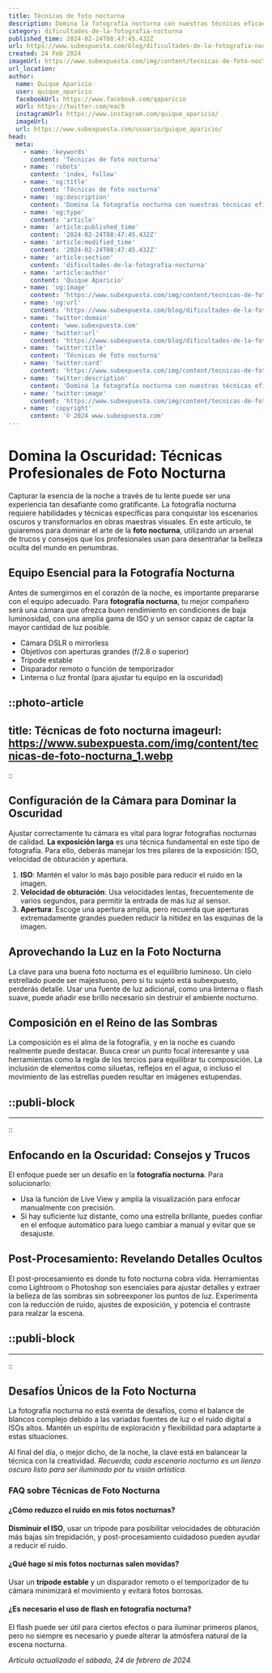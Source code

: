 ```yaml
---
title: Técnicas de foto nocturna
description: Domina la fotografía nocturna con nuestras técnicas eficaces. Captura la belleza de la noche y transforma tus imágenes en arte.
category: dificultades-de-la-fotografia-nocturna
published_time: 2024-02-24T08:47:45.432Z
url: https://www.subexpuesta.com/blog/dificultades-de-la-fotografia-nocturna/tecnicas-de-foto-nocturna
created: 24 Feb 2024
imageUrl: https://www.subexpuesta.com/img/content/tecnicas-de-foto-nocturna_1.webp
url_location:
author:
  name: Quique Aparicio
  user: quique_aparicio
  facebookUrl: https://www.facebook.com/qaparicio
  xUrl: https://twitter.com/eac9
  instagramUrl: https://www.instagram.com/quique_aparicio/
  imageUrl: 
  url: https://www.subexpuesta.com/usuario/quique_aparicio/
head:
  meta:
    - name: 'keywords'
      content: 'Técnicas de foto nocturna'
    - name: 'robots'
      content: 'index, follow'
    - name: 'og:title'
      content: 'Técnicas de foto nocturna'
    - name: 'og:description'
      content: 'Domina la fotografía nocturna con nuestras técnicas eficaces. Captura la belleza de la noche y transforma tus imágenes en arte.'
    - name: 'og:type'
      content: 'article'
    - name: 'article:published_time'
      content: '2024-02-24T08:47:45.432Z'
    - name: 'article:modified_time'
      content: '2024-02-24T08:47:45.432Z'
    - name: 'article:section'
      content: 'dificultades-de-la-fotografia-nocturna'
    - name: 'article:author'
      content: 'Quique Aparicio'
    - name: 'og:image'
      content: 'https://www.subexpuesta.com/img/content/tecnicas-de-foto-nocturna_1.webp'
    - name: 'og:url'
      content: 'https://www.subexpuesta.com/blog/dificultades-de-la-fotografia-nocturna/tecnicas-de-foto-nocturna'
    - name: 'twitter:domain'
      content: 'www.subexpuesta.com'
    - name: 'twitter:url'
      content: 'https://www.subexpuesta.com/blog/dificultades-de-la-fotografia-nocturna/tecnicas-de-foto-nocturna'
    - name: 'twitter:title'
      content: 'Técnicas de foto nocturna'
    - name: 'twitter:card'
      content: 'https://www.subexpuesta.com/img/content/tecnicas-de-foto-nocturna_1.webp'
    - name: 'twitter:description'
      content: 'Domina la fotografía nocturna con nuestras técnicas eficaces. Captura la belleza de la noche y transforma tus imágenes en arte.'
    - name: 'twitter:image'
      content: 'https://www.subexpuesta.com/img/content/tecnicas-de-foto-nocturna_1.webp'
    - name: 'copyright'
      content: '© 2024 www.subexpuesta.com'
---
```

# Domina la Oscuridad: Técnicas Profesionales de Foto Nocturna

Capturar la esencia de la noche a través de tu lente puede ser una experiencia tan desafiante como gratificante. La fotografía nocturna requiere habilidades y técnicas específicas para conquistar los escenarios oscuros y transformarlos en obras maestras visuales. En este artículo, te guiaremos para dominar el arte de la **foto nocturna**, utilizando un arsenal de trucos y consejos que los profesionales usan para desentrañar la belleza oculta del mundo en penumbras.

## Equipo Esencial para la Fotografía Nocturna

Antes de sumergirnos en el corazón de la noche, es importante prepararse con el equipo adecuado. Para **fotografía nocturna**, tu mejor compañero será una cámara que ofrezca buen rendimiento en condiciones de baja luminosidad, con una amplia gama de ISO y un sensor capaz de captar la mayor cantidad de luz posible.

* Cámara DSLR o mirrorless
* Objetivos con aperturas grandes (f/2.8 o superior)
* Trípode estable
* Disparador remoto o función de temporizador
* Linterna o luz frontal (para ajustar tu equipo en la oscuridad)


::photo-article
---
title: Técnicas de foto nocturna
imageurl: https://www.subexpuesta.com/img/content/tecnicas-de-foto-nocturna_1.webp
---
::


## Configuración de la Cámara para Dominar la Oscuridad

Ajustar correctamente tu cámara es vital para lograr fotografías nocturnas de calidad. **La exposición larga** es una técnica fundamental en este tipo de fotografía. Para ello, deberás manejar los tres pilares de la exposición: ISO, velocidad de obturación y apertura.

1. **ISO**: Mantén el valor lo más bajo posible para reducir el ruido en la imagen.
2. **Velocidad de obturación**: Usa velocidades lentas, frecuentemente de varios segundos, para permitir la entrada de más luz al sensor.
3. **Apertura**: Escoge una apertura amplia, pero recuerda que aperturas extremadamente grandes pueden reducir la nitidez en las esquinas de la imagen.

## Aprovechando la Luz en la Foto Nocturna

La clave para una buena foto nocturna es el equilibrio luminoso. Un cielo estrellado puede ser majestuoso, pero si tu sujeto está subexpuesto, perderás detalle. Usar una fuente de luz adicional, como una linterna o flash suave, puede añadir ese brillo necesario sin destruir el ambiente nocturno.

## Composición en el Reino de las Sombras

La composición es el alma de la fotografía, y en la noche es cuando realmente puede destacar. Busca crear un punto focal interesante y usa herramientas como la regla de los tercios para equilibrar tu composición. La inclusión de elementos como siluetas, reflejos en el agua, o incluso el movimiento de las estrellas pueden resultar en imágenes estupendas.


  ::publi-block
  ---
  ---
  ::
  
  
## Enfocando en la Oscuridad: Consejos y Trucos

El enfoque puede ser un desafío en la **fotografía nocturna**. Para solucionarlo:

* Usa la función de Live View y amplía la visualización para enfocar manualmente con precisión.
* Si hay suficiente luz distante, como una estrella brillante, puedes confiar en el enfoque automático para luego cambiar a manual y evitar que se desajuste.

## Post-Procesamiento: Revelando Detalles Ocultos

El post-procesamiento es donde tu foto nocturna cobra vida. Herramientas como Lightroom o Photoshop son esenciales para ajustar detalles y extraer la belleza de las sombras sin sobreexponer los puntos de luz. Experimenta con la reducción de ruido, ajustes de exposición, y potencia el contraste para realzar la escena.


  ::publi-block
  ---
  ---
  ::
  
  
## Desafíos Únicos de la Foto Nocturna

La fotografía nocturna no está exenta de desafíos, como el balance de blancos complejo debido a las variadas fuentes de luz o el ruido digital a ISOs altos. Mantén un espíritu de exploración y flexibilidad para adaptarte a estas situaciones.

Al final del día, o mejor dicho, de la noche, la clave está en balancear la técnica con la creatividad. *Recuerda, cada escenario nocturno es un lienzo oscuro listo para ser iluminado por tu visión artística.*

### FAQ sobre Técnicas de Foto Nocturna

#### ¿Cómo reduzco el ruido en mis fotos nocturnas?
**Disminuir el ISO**, usar un trípode para posibilitar velocidades de obturación más bajas sin trepidación, y post-procesamiento cuidadoso pueden ayudar a reducir el ruido.

#### ¿Qué hago si mis fotos nocturnas salen movidas?
Usar un **trípode estable** y un disparador remoto o el temporizador de tu cámara minimizará el movimiento y evitará fotos borrosas.

#### ¿Es necesario el uso de flash en fotografía nocturna?
El flash puede ser útil para ciertos efectos o para iluminar primeros planos, pero no siempre es necesario y puede alterar la atmósfera natural de la escena nocturna.

_Artículo actualizado el sábado, 24 de febrero de 2024_